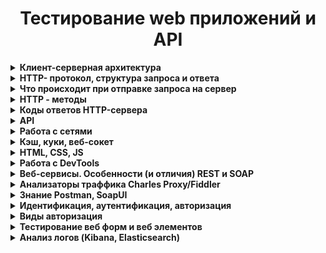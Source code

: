 <h1 align="center">Тестирование web приложений и API</h1>
<details><summary><b>Клиент-серверная архитектура</b></summary></br> 
  
Клиентское приложение формирует запрос и отправляет его на сервер, после чего серверное программное обеспечение обрабатывает данный запрос, формирует ответ и передаёт его обратно клиенту. Протокол описывает, по каким правилам контакт клиента и сервера установлен и действует.  
  
**Как это работает:**  
- Клиент (браузер) отправляют строку запроса (HTTP-запрос), которая создается по определенным правилам, и запрашивает нужную веб-страничку на сервере.  
- Сервер принимает запрос и ищет у себя эту веб-страницу. По результатам этого поиска создается ответ клиенту (HTTP-ответ). Этот ответ тоже оформляется по определенным правилам.  
- Если все прошло успешно и страница найдена, то в этом ответе будет передан код нужной веб-страницы + дополнительная служебная информация.  
- Если произошел какой-то сбой, то будет передан код ошибки и дополнительная служебная информация.  
  
**Архитектура клиент-сервер:**  
 - *Двухуровневая.* Сторонние ресурсы не задействованы. Одна машина обрабатывает поступившие сообщения. В этом случае сервер должен быть высокопроизводительным. Несмотря на эти жесткие требования, архитектура очень надежная. Первый уровень – клиент отправляет запрос. Второй уровень – сервером принимается сообщение, обрабатывается и отправляется ответ.  
 - *Многоуровневая.* Речь идет о любой современной архитектуре СУБД. Принципиальное отличие и особенность: запросом клиента занимаются одновременно несколько серверных устройств. Операции перераспределяются, нагрузка на серверную машину снижена и оптимальная. Единственный минус: низкая надежность по сравнению с предыдущим вариантом.  
  
Преимущества и недостатки архитектуры клиент-сервер:  
  
**Плюсы:**  
 - к клиентским рабочим станциям выдвигают низкие запросы  
 - преимущественно все вычислительные операции выполняются на серверах  
 - гибкая система  
 - реально повысить защиту локальной сети  
  
**Недостатки:**  
 - серверные машины стоят в разы дороже, чем клиентские рабочие станции  
 - обслуживание серверов доверяют только квалифицированным и профессионально подготовленным специалистам  
 - работа клиентских компьютерных устройств остановлена, если в локальной сети «полетело» серверное оборудование  
</details>  

<details><summary><b>HTTP- протокол, структура запроса и ответа</b></summary></br>  
  
**HTTP** – это протокол передачи информации в интернете, который расшифровывается как «протокол передачи гипертекста» (HyperText Transfer Protocol). Например, браузер отправляет единичный запрос на сервер, который в свою очередь обрабатывает его, формирует ответ и делится с браузером этим ответом – ресурсами в виде данных.  
  
Благодаря взаимодействию клиента и сервера в сети можно передавать данные. Изначально HTTP использовался только для гипертекстовых документов, но сейчас он может передавать любую информацию. Гипертекстовые документы также могут содержать гиперcсылки, при нажатии на которые формируется новый http-запрос, в ответе на который может содержаться другой гипертекстовый документ. Таким образом мы перемещаемся по страницам в интернете.  
  
HTTP-запрос состоит из трех элементов:  
1. стартовой строки, которая задает параметры запроса или ответа  
2. заголовка, который описывает сведения о передаче и другую служебную информацию  
3. тело (его не всегда можно встретить в структуре). Обычно в нем как раз лежат передаваемые данные. От заголовка тело отделяется пустой строкой.   
  
Важнейшим элементом структуры запроса является стартовая строка. Благодаря ей сервер понимает, что от него хотят.     
Вот как она устроена: **Метод + URL + HTTP/Версия**  
  
**Метод (иногда его называют HTTP-глаголом)** – описывает, какое именно действие нужно совершить со страницей. Можно придумать самые разные, но стандартных методов девять: GET, HEAD, POST, PUT, DELETE, CONNECT, OPTIONS, TRACE, PATCH. Их функциональность раскрывается в названии, они позволяют получить данные (GET), отправить данные на сервер (POST), удалить (DELETE) или заменить часть (PATCH). Чаще всего используют GET и POST, они нужны для чтения и отправки данных на сервер. Например вы зашли в соцсеть, увидели пост и решили оставить комментарий. Или зашли в интернет-магазин, решили что-то купить и оставили данные карты.  
  
**URL (Uniform Resource Locator)** – единообразный идентификатор ресурса, идентифицирует ресурс и определяет его точное местоположение. Именно с помощью URL записаны ссылки в интернете.  
  
**Версия** показывает, какую версию протокола нужно использовать в ответе сервера.  
  
>GET /wiki/HTTP HTTP/1.1  
>Host: ru.wikipedia.org  
  
HTTP-ответ строится примерно по тому же принципу, что и запрос: **HTTP/Версия + Код состояния + Пояснение**  
  
**Версия** совпадает с **версией** в запросе.  
  
**Код состояния** — три цифры. По коду состояния определяется дальнейшее содержимое сообщения и поведение клиента  
**Пояснение** — текстовое короткое пояснение к коду ответа для пользователя. Никак не влияет на сообщение и является необязательным.  
  
>HTTP/1.1 200 OK  
  
Заголовки HTTP (англ. HTTP Headers) — это строки в HTTP-сообщении, содержащие разделённую двоеточием пару параметр-значение. Заголовки должны отделяться от тела сообщения хотя бы одной пустой строкой.  
  
Примеры заголовков:  
  
>Server: Apache/2.2.11 (Win32) PHP/5.3.0  
>Last-Modified: Sat, 16 Jan 2010 21:16:42 GMT  
>Content-Type: text/plain; charset=windows-1251  
>Content-Language: ru  
  
Тело HTTP-сообщения (message-body), если оно присутствует, используется для передачи тела объекта, связанного с запросом или ответом. Тело сообщения отличается от тела объекта (entity-body) только в том случае, когда применяется кодирование передачи, что указывается полем заголовка Transfer-Encoding.  
  
>message-body = entity-body  
>| <entity-body закодировано согласно  
>Transfer-Encoding>   
  
**Чем отличаются HTTP и HTTPS**  
**HTTPS** – это расширение протокола HTTP, которое обеспечивает защиту передаваемых данных. Для сайта это важный параметр, так как шифрование позволяет ему обезопасить информацию, которую туда вводят люди (пароли, реквизиты кредитных карт), от хакерских атак. HTTP-протокол передает данные в открытую, поэтому их легко перехватить.  
  
HTTPS защищен SSL-сертификатом. Благодаря ему уязвимые данные шифруются сначала на клиенте (браузере, например) в результате чего они становятся похожи на случайный набор символов и только потом отправляются на сервер. Каждый раз при HTTP-запросе шифр меняется, поэтому успеть подобрать ключ и украсть данные довольно трудно.

</details>  

<details><summary><b>Что происходит при отправке запроса на сервер</b></summary></br>   
  
Кратко:  
1. Вычисление IP адреса для указанного url через DNS сервер
2. Отправка браузером GET-запроса на сервер
3. Получение HTTP ответа от сервера
4. Загрузка страницы и всего что ей нужно
5. Формирование DOM-дерева
6. Формирование дерева рендера и сам рендеринг
7. Выполнение скриптов

Подробно:  
  
**Отправляем GET запрос:**
- Вводим url в адресную строку http://google.com
- Посылается запрос в DNS-сервер
- DNS-сервер определит IP адрес данного домена
- Браузер связывается с веб-сервером по этому адресу с портом :80
- Браузер отправляет серверу запрос и заголовки  
- После этого браузер отправляет серверу единичную пустую строку, сигнализируя о том, что содержимое сообщения закончилось.  
  
**Получаем ответ сервера:**
- Сервер отвечает специальным кодом, который обозначает статус запроса и включает ответ следующей формы: 200 OK [заголовки ответа]
- После этого посылается пустая строка
- Затем отправляется оставшийся контент HTML-страницы www.google.com.
- В зависимости от заголовков сервер может закрыть соединение или сохранять его  
  
**Загружаем документ страницы:**  
- Движок рендеринга начинает получать содержимое запрашиваемого документа от сетевого механизма браузера.
- HTML-парсер формирует из разметки DOM-дерево.
- Браузер начинает подгружать внешние ресурсы, связанные со страницей (стили, изображения, скрипты и так далее).
- На этом этапе браузер помечает документ, как интерактивный и начинает разбирать скрипты, находящиеся в «отложенном» состоянии: то есть те из них, что должны быть исполнены после парсинга.
- После этого статус документа устанавливается в состояние «complete» и инициируется событие загрузки («load»).
Отрисовываем страницу:
- Путём перебора DOM-узлов и вычисления для каждого узла значений CSS-стилей создаётся «Дерево рендера» (Render Tree или Frame Tree).
- Происходит сам процесс рендеринга
- После завершения рендеринга, браузер исполняет JavaScript-код
- Скрипты могут потребовать обработки дополнительных сетевых запросов, изменять страницу или её шаблон, что приведёт к повторению этапа рендеринга и отрисовки"
</details>  

<details><summary><b>HTTP - методы</b></summary></br>  
  
**Метод GET** - запрашивает информацию из указанного источника и не влияет на его содержимое. Запрос доступен для кеширования данных и добавления в закладки. Длина запроса ограничена (макс. длина URL - 2048). Примечание: Строка запроса (имя/значение) отправляется в URL.  
  
Запрос:  
*GET /doc.txt HTTP/1.1  
Host: site.com*  
  
Ответ:  
*HTTP/1.1 200 OK  
Content-Type: text/plain; charset=UTF-8  
Title: Заголовок  
Text: Текст*  
  
**Метод POST** - используется для отправки данных, что может оказывать влияние на содержимое ресурса. В отличие от метода GET запросы POST не могут быть кешированы, они не остаются в истории браузера и их нельзя добавить в закладки. Запросы POST не ограничиваются в объеме. Примечание: Отправляемые данные содержатся в теле запроса.
  
Запрос:  
*POST /doc.txt HTTP/1.1  
Host: site.com  
Title=Заголовок  
Text=Текст*  
  
Если файла не было, возвращается ответ:  
*HTTP/1.1 201 Created  
Location: /doc.txt*  
  
Если файл был, возвращается ответ:  
*HTTP/1.1 200 OK  
Content-Type: text/plain; charset=UTF-8  
Добавлен контент в пустой файл «doc.txt»*  
  
**Метод HEAD**  - аналогичен методу GET, однако в ответе сервера содержится только заголовок, без тела. Обычно применяется для того, чтобы проверить, существует ли ресурс по указанному адресу, а также не изменился ли он с момента последнего обращения.  
  
Запрос:  
*HEAD /doc.txt HTTP/1.1  
Host: site.com*  
  
Ответ:  
*HTTP/1.1 200 OK  
Content-Type: text/plain; charset=UTF-8*  
  
**Метод PUT** - загружает содержимое запроса на указанный в запросе URI. Если по заданному URI ресурса нет, то сервер создает его, возвращая статус 201 (Created).  
  
Запрос:  
*PUT /doc.txt HTTP/1.1  
Host: site.com  
Title=Новый заголовок  
Text=Новый текст*  
  
Если файл был, возвращается ответ:  
*HTTP/1.1 200 OK  
Content-Type: text/plain; charset=UTF-8  
Изменен контент в файле «doc.txt»*  
  
Если файла не было, возвращается ответ:  
*HTTP/1.1 201 Created  
Content-Type: text/plain; charset=UTF-8  
Изменен контент в файле «doc.txt»*  
  
**Метод DELETE** - удаляет указанный ресурс.  
  
Запрос:  
*DELETE /doc.txt HTTP/1.1  
Host: site.com*  
  
Ответ:  
*HTTP/1.1 200 OK  
Content-Type: text/plain; charset=UTF-8  
Файл «doc.txt» удален*  
  
**Метод  OPTIONS** - используется для описания параметров коммуникации между клиентом и сервером.  
  
**Метод CONNECT** - преобразует соединение запроса в прозрачный TCP/IP-туннель.  
  
Все HTTP Methods можно разделить на три большие группы:  
**Безопасные** — не меняют данные, можно выполнять их в любой последовательности. К ним относятся GET, HEAD и OPTIONS.  
**Идемпотентные** — при повторном выполнении результаты ожидаемо одинаковые. GET, HEAD, PUT, DELETE, OPTIONS, TRACE.  
**Неидемпотентные** — при повторном выполнении результаты будут отличаться. POST и PATCH.  
</details>  
  
<details><summary><b>Коды ответов HTTP-сервера</b></summary></br>  
  
**Код состояния HTTP** - часть первой строки ответа сервера, который информирует клиента о результате запроса.   
Состоит он из трех цифр, первая из которых указывает на класс состояния. За цифрами идет фраза, которая объясняет причину ответа.  
  
<table>
  <tr>
    <th>Статус кода </th>
    <th>Сообщение</th>
    <th>Описание</th>
  </tr>
  <tr>
    <td colspan="3" align = "center"><b>1xx:  Информация</b></td>
  </tr>
  <tr>
    <td>100</td>
    <td>Continue</td>
    <td>Продолжай. Сервер удовлетворён начальными сведениями о запросе, и клиент может продолжать</td>
  </tr>
  <tr>
    <td>101</td>
    <td>Switching Protocols</td>
    <td>Переключение протоколов. Клиент, пославший запрос, предлагает перейти на более подходящий для указанного ресурса протокол</td>
  </tr>
  <tr>
    <td>103</td>
    <td>Checkpoint</td>
    <td>Контрольная точка. Используется в запросах с возможностью продолжения для возобновления после прерывания запросов POST или PUT</td>
  </tr> 
  <tr>
    <td colspan="3" align = "center"><b>2xx: Успех</b></td>
  </tr>
  <tr>
    <td>200</td>
    <td>OK</td>
    <td>OK — успешный запрос. HTTP запрос успешно обработан</td>
  </tr>   
  <tr>
    <td>201</td>
    <td>Created</td>
    <td>Создано. В результате успешного выполнения запроса был создан новый ресурс</td>
  </tr> 
  <tr>
    <td>202</td>
    <td>Accepted</td>
    <td>Принято. Запрос был принят в обработку, но обработка еще не завершена</td>
  </tr> 
  <tr>
    <td>203</td>
    <td>Non-Authoritative Information</td>
    <td>Не авторитетная информация. Запрос был успешно обработан (аналогично ответу 200), но в этом случае передаваемая информация была взята не из первичного источника (например, из резервной копии или другого сервера) и может быть неактуальной</td>
  </tr>
  <tr>
    <td>204</td>
    <td>No Content</td>
    <td>Нет контента.Запрос был успешно обработан, но не вернул какой-либо контент</td>
  </tr>
  <tr>
    <td>205</td>
    <td>Reset Content</td>
    <td>Сброс контента. Запрос был обработан, но не вернул контент. При этом требуется сброс введенных данных клиентом</td>
  </tr>
  <tr>
    <td>206</td>
    <td>Partial Content</td>
    <td>Часть контента. Сервер успешно обработал только часть запроса</td>
  </tr>
  <tr>
    <td colspan="3" align = "center"><b>3xx: Перенаправление</b></td>
  </tr>  
  <tr>
    <td>300</td>
    <td>Multiple Choices</td>
    <td>Выбор из нескольких вариантов. Сервер передаёт с сообщением список из нескольких возможных вариантов перенаправления альтернатив (максимум 5 вариантов). Клиент может выбрать один из них</td>
  </tr>
  <tr>
    <td>301</td>
    <td>Moved Permanently</td>
    <td>Окончательно перемещено. Страница окончательно перемещена на другой URL</td>
  </tr>
  <tr>
    <td>302</td>
    <td>Found</td>
    <td>Найдено /временно перемещено. Запрашиваемая страница была найдена / временно перенесена на другой URL</td>
  </tr>  
  <tr>
    <td>303</td>
    <td>See Other</td>
    <td>Cмотрите другое. Запрашиваемая страница не найдена по другому URL</td>
  </tr>
  <tr>
    <td>304</td>
    <td>Not Modified</td>
    <td>Без изменений. Запрашиваемый документ не был изменен с момента последнего запроса</td>
  </tr> 
  <tr>
    <td>306</td>
    <td>Switch Proxy</td>
    <td>Использовавшийся раньше код ответа, в настоящий момент зарезервирован</td>
  </tr>  
  <tr>
    <td>307</td>
    <td>Temporary Redirect</td>
    <td>Временный редирект. Запрашиваемый ресурс на короткое время доступен по другому URL</td>
  </tr> 
  <tr>
    <td>308</td>
    <td>Resume Incomplete</td>
    <td>Перемещено навсегда / возобновление после прерывания. Запрашиваемая страница была перенесена на новый URL на постоянной основе (редирект 308 сохраняет HTTP метод, в отличии от 301-го, где возможно его изменение), либо предлагается возобновить прерванный PUT или POST запрос</td>
  </tr>
  <tr>
    <td colspan="3" align = "center"><b>4xx: Ошибки клиента</b></td>
  </tr> 
  <tr>
    <td>400</td>
    <td>Bad Request</td>
    <td>Некорректный запрос. Запрос не может быть обработан, поскольку содержит синтаксическую ошибку</td>
  </tr>
  <tr>
    <td>401</td>
    <td>Unauthorized</td>
    <td>Не авторизован. Запрос обрабатывается, но доступ к запрашиваемому ресурсу не предоставляется, поскольку клиент не авторизован</td>
  </tr> 
  <tr>
    <td>402</td>
    <td>Payment Required</td>
    <td>Не используется. Зарезервирован для использования в будущем</td>
  </tr> 
  <tr>
    <td>403</td>
    <td>Forbidden</td>
    <td>Запрещено. Сервер понял запрос, но он не выполняет его из-за ограничений прав доступа к указанному ресурсу</td>
  </tr>
  <tr>
    <td>404</td>
    <td>Not Found</td>
    <td>Не найдено. Запрашиваемая страница не найдена. Сервер понял запрос, но не нашёл соответствующего ресурса по указанному URL (Самая распространенная ошибка в Интернете, возникает из-за неправильно указанного URL)</td>
  </tr>
  <tr>
    <td>405</td>
    <td>Method Not Allowed</td>
    <td>Mетод не поддерживается. Запрос был сделан методом, который не поддерживается данным ресурсом</td>
  </tr>
  <tr>
    <td>406</td>
    <td>Not Acceptable</td>
    <td>Не принимается. Сервер может сгенерировать только такой ответ, который клиент не принимает. (например, на другом языке)</td>
  </tr>
  <tr>
    <td>407</td>
    <td>Proxy Authentication Required</td>
    <td>Требуется аутентификация прокси. Ответ аналогичен коду 401 за исключением того, что аутентификация производится для прокси-сервера</td>
  </tr>
  <tr>
    <td>408</td>
    <td>Request Timeout</td>
    <td>Время ожидания истекло. Запрос клиента к серверу занял слишком много времени</td>
  </tr>
  <tr>
    <td>409</td>
    <td>Conflict</td>
    <td>Конфликт. Запрос не может быть обработан по причине конфликта с другим запросом или конфигурацией сервера</td>
  </tr>  
  <tr>
    <td>410</td>
    <td>Gone</td>
    <td>Недоступен. Доступный по указанному URL раньше был доступен, но был удалён или недоступен</td>
  </tr>
  <tr>
    <td>411</td>
    <td>Length Required</td>
    <td>Нужна длина. Длина контента не определена, и сервер не принимает запрос без этого. Повторный запрос должен содержать заголовок ""Content-Length""</td>
  </tr>
  <tr>
    <td>412</td>
    <td>Precondition Failed</td>
    <td>Не выполнено предварительное условие. Предварительное условие, указанное в запросе, не было выполнено</td>
  </tr>
  <tr>
    <td>413</td>
    <td>Request Entity Too Large</td>
    <td>Слишком большой запрос. Размер запроса превышает максимальный размер запроса, принимаемого сервером</td>
  </tr>  
  <tr>
    <td>414</td>
    <td>Request-URI Too Long</td>
    <td>Слишком длинный URI. Серверу не удается обработать запрос по причине длинного URI. Такая ошибка может возникнуть, когда клиент пытается передать длинные параметры через метод GET, а не POST</td>
  </tr>
  <tr>
    <td>415</td>
    <td>Unsupported Media Type</td>
    <td>Неподдерживаемый формат. Формат не поддерживается, и сервер не может принять запрос</td>
  </tr>
  <tr>
    <td>416</td>
    <td>Requested Range Not Satisfiable</td>
    <td>Недопустимый диапазон. Диапазон байтов, запрошенный клиентом, находится за пределами ресурса</td>
  </tr>
  <tr>
    <td>417</td>
    <td>Expectation Failed</td>
    <td>Ожидания не оправдались. Сервер не может удовлетворить требования заголовка Expect, так как поле заголовка не соответствует ожиданиям</td>
  </tr>
  <tr>
    <td colspan="3" align = "center"><b>5xx: Ошибки сервера</b></td>
  </tr>
  <tr>
    <td>500</td>
    <td>Internal Server Error</td>
    <td>Внутренняя ошибка сервера. Любая внутренняя ошибка сервера, которую сервер не может конкретизировать</td>
  </tr>
  <tr>
    <td>501</td>
    <td>Not Implemented</td>
    <td>Не реализовано. Сервер не распознает указанного в запросе метода и не может обработать запрос</td>
  </tr>
  <tr>
    <td>502</td>
    <td>Bad Gateway</td>
    <td>Ошибка шлюза. Сервер, выступая в роли шлюза или прокси-сервера, получил недействительное ответное сообщение от вышестоящего сервера</td>
  </tr>
  <tr>
    <td>503</td>
    <td>Service Unavailable</td>
    <td>Сервис недоступен. Сервер не доступен в данный момент (перегружен, отключен, на техническом обслуживании)</td>
  </tr>
  <tr>
    <td>504</td>
    <td>Gateway Timeout</td>
    <td>Время ожидания ответа шлюзом истекло. Сервер, выступая в роли шлюза или прокси-сервера, не получил ответа от вышестоящего сервера в отведенное время</td>
  </tr>
  <tr>
    <td>505</td>
    <td>HTTP Version Not Supported</td>
    <td>Версия HTTP не поддерживается. Версия протокола HTTP, используемая в запросе, не поддерживается сервером</td>
  </tr>
  <tr>
    <td>511</td>
    <td>Network Authentication Required</td>
    <td>ребуется аутентификация. Для получения доступа к сети, клиент должен пройти аутентификацию. Ошибка генерируется сервером-посредником, к примеру, сервером интернет-провайдера, если нужно ввести пароль для получения доступа к сети через платную точку доступа</td>
  </tr>  
</table>  
</details>
 
<details><summary><b>API</b></summary></br>  
  
**API (аббревиатура от Application Programming Interface)** – интерфейс программирования приложений, позволяющий сервисам взаимодействовать, получать доступ и обмениваться данными.  
По сути API выступает в роли посредника между двумя приложениями или сервисами – оно предоставляет решения (классы, функции, структуры), реализованные в одном сервисе, и создает среду для создания нового приложения с применением этих решений.  
Пример *использования API, знакомый большинству интернет-пользователей – регистрация на сайте с помощью аккаунта социальной сети. Благодаря API сайт может подключиться к базе данных социальной сети и получить нужную ему информацию.*   
  
API можно подразделять по типу доступа:  
 - **Внутренние API** - доступны внутренним разработчикам компании и сотрудникам, используются для оптимизации рабочих процессов и снижения затрат  
 - **Партнерские API** - доступны бизнес-партнерам и потребителям продукта или услуги, используются для оптимизации процессов и разработки  
 - **Публичные API**  - доступны всем, используются для создания новых сервисов и популяризации существующего направления  
  
**Плюсы API:**  
 - Самый главный плюс работы с API – это экономия времени при разработке собственных сервисов. Программист получает готовые решения и ему не нужно тратить время на написание кода для функционала, который уже давно реализован  
 - В API могут учитываться нюансы, которые сторонний разработчик может не учесть или просто не знать, API дает приложениям определенную системность и предсказуемость – одна и та же функция с помощью API может быть реализована в разных приложениях так, что будет понятна и знакома всем пользователям  
 - API дает сторонним разработчикам доступ к закрытым сервисам  
  
**Минусы:**  
 - Если в основной сервис вносятся изменения и доработки, в API они могут попасть не сразу  
 - Разработчику доступны готовые решения, как именно они реализованы и как выглядит исходный код, он не знает  
 - API предназначен в первую очередь для общего использования, он может не подойти для создания какого-то особого функционала  
  
**Использование API на практике**  
Самые распространенные способы использования различных API разработчиками и компаниями по всему миру:  
1. Добавление в свои сервисы функционала социальных сетей и мессенджеров, калькуляторов валют, погоды и т.д. Стандартное рабочее решение, которое не требует долгих месяцев программирования  
2. Доступ к популярному сервису или хранилищу данных с соблюдением всех требований безопасности  
3. Внутренние нужды компании, например, разработка мобильного приложения под сайт, с последующей систематизацией всех данных  
  
</details>  
 
<details><summary><b>Работа с сетями</b></summary></br>  
<img width = '500' align ='right' src="https://media.fs.com/images/community/upload/kindEditor/202205/04/osi-and-tcpip-dod-1651635668-kyjUkvqPPo.jpg" />   
  
**Сетевая модель OSI (базовая эталонная модель взаимодействия открытых систем)** — абстрактная сетевая модель для коммуникаций и разработки сетевых протоколов.  
На этапе зарождения компьютерных сетей не было единых стандартов. Каждый разработчик использовал свои наработки, которые не работали с технологиями других. Очевидно, что необходимо было придумывать общее решение. Эту задачу взяла на себя международная организация по стандартизации (ISO — International Organization for Standartization). После изучения и анализа технологий различных разработчиков и вендоров родилась модель OSI, релиз которой состоялся в 1984 году. Модель вобрала в себя и систематизировала все наработки и технические реализации. Проблема ее была только в том, что ее разрабатывали около 7 лет. Пока специалисты спорили, как ее лучше сделать, другие модели модернизировались и набирали обороты. В настоящее время модель OSI не используют. Она применяется только в качестве обучения сетям и на теории объясняет как устроена и работает сеть.  
  
**Сетевая модель OSI**  
 - состоит из 7 уровней  
 - каждый уровень выполняет определенную ему роль и задачи  
 - нельзя перескакивать с уровня на уровень  
 - весь путь должен проходить строго с верхнего на нижний и с нижнего на верхний. Такие процессы получили название инкапсуляция (с верхнего на нижний) и деинкапсуляция (с нижнего на верхний)  
 - на каждом уровне передаваемая информация называется по-разному  
  
**Уровни OSI**  
  
<img width = '700'  align ='center' src="https://learn.trudmore.ru/assets/uploads/2017/08/osi.png" />  
  
**Первый, физический уровень (physical layer, L1)**  
Отвечает за обмен физическими сигналами между физическими устройствами, «железом». Компьютерное железо не понимает, что такое картинка или что на ней изображено, железу картинка понятна только в виде набора нулей и единиц, то есть бит. В данном случае бит является блоком данных протокола, сокращенно PDU (Protocol Data Unit).  
Каждый уровень имеет свои PDU, представляемые в той форме, которая будет понятна на данном уровне и, возможно, на следующем до преобразования. Работа с чистыми данными происходит только на уровнях с пятого по седьмой.  
Устройства физического уровня оперируют битами. Они передаются по проводам (например, через оптоволокно) или без проводов (например, через Bluetooth или IRDA, Wi-Fi, GSM, 4G и так далее).  
  
**Второй уровень, канальный (data link layer, L2)**  
Второй уровень решает проблему адресации при передаче информации. Канальный уровень получает биты и превращает их в кадры (frame, также «фреймы»). Задача здесь — сформировать кадры с адресом отправителя и получателя, после чего отправить их по сети.  
У канального уровня есть два подуровня — это MAC и LLC. MAC (Media Access Control, контроль доступа к среде) отвечает за присвоение физических MAC-адресов, а LLC (Logical Link Control, контроль логической связи) занимается проверкой и исправлением данных, управляет их передачей.  
На втором уровне OSI работают коммутаторы, их задача — передать сформированные кадры от одного устройства к другому, используя в качестве адресов только физические MAC-адреса.  
  
**Третий уровень, сетевой (network layer, L3)**  
На третьем уровне появляется новое понятие — маршрутизация. Для этой задачи были созданы устройства третьего уровня — маршрутизаторы (их еще называют роутерами). Маршрутизаторы получают MAC-адрес от коммутаторов с предыдущего уровня и занимаются построением маршрута от одного устройства к другому с учетом всех потенциальных неполадок в сети.  
На сетевом уровне активно используется протокол ARP (Address Resolution Protocol — протокол определения адреса). С помощью него 64-битные MAC-адреса преобразуются в 32-битные IP-адреса и наоборот, тем самым обеспечивается инкапсуляция и декапсуляция данных.  
  
**Четвертый уровень, транспортный (transport layer, L4)**  
Четвертый уровень — главной задачей является транспортировка пакетов. Естественно, при транспортировке возможны потери, но некоторые типы данных более чувствительны к потерям, чем другие. Например, если в тексте потеряются гласные, то будет сложно понять смысл, а если из видеопотока пропадет пара кадров, то это практически никак не скажется на конечном пользователе. Поэтому, при передаче данных, наиболее чувствительных к потерям на транспортном уровне используется протокол TCP, контролирующий целостность доставленной информации.  
Для мультимедийных файлов небольшие потери не так важны, гораздо критичнее будет задержка. Для передачи таких данных, наиболее чувствительных к задержкам, используется протокол UDP, позволяющий организовать связь без установки соединения.  
При передаче по протоколу TCP, данные делятся на сегменты. Сегмент — это часть пакета. Когда приходит пакет данных, который превышает пропускную способность сети, пакет делится на сегменты допустимого размера. Сегментация пакетов также требуется в ненадежных сетях, когда существует большая вероятность того, что большой пакет будет потерян или отправлен не тому адресату. При передаче данных по протоколу UDP, пакеты данных делятся уже на датаграммы. Датаграмма (datagram) — это тоже часть пакета, но ее нельзя путать с сегментом.  
Первые четыре уровня — специализация сетевых инженеров, но с последними тремя они не так часто сталкиваются, потому что пятым, шестым и седьмым занимаются разработчики.  
  
**Пятый уровень, сеансовый (session layer, L5)**  
Сеансовый уровень отвечает за поддержку сеанса или сессии связи. Пятый уровень оказывает услугу следующему: управляет взаимодействием между приложениями, открывает возможности синхронизации задач, завершения сеанса, обмена информации.  
Службы сеансового уровня зачастую применяются в средах приложений, требующих удаленного вызова процедур, т.е. чтобы запрашивать выполнение действий на удаленных компьютерах или независимых системах на одном устройстве (при наличии нескольких ОС).  
Примером работы пятого уровня может служить видеозвонок по сети. Во время видеосвязи необходимо, чтобы два потока данных (аудио и видео) шли синхронно. Когда к разговору двоих человек прибавится третий — получится уже конференция. Задача пятого уровня — сделать так, чтобы собеседники могли понять, кто сейчас говорит.  
  
**Шестой уровень, представления данных (presentation layer, L6)**  
Шестой уровень занимается тем, что представляет данные (которые все еще являются PDU) в понятном человеку и машине виде. Например, когда одно устройство умеет отображать текст только в кодировке ASCII, а другое только в UTF-8, перевод текста из одной кодировки в другую происходит на шестом уровне.  
Шестой уровень также занимается представлением картинок (в JPEG, GIF и т.д.), а также видео-аудио (в MPEG, QuickTime). Помимо перечисленного, шестой уровень занимается шифрованием данных, когда при передаче их необходимо защитить.  
  
**Седьмой уровень, прикладной (application layer)**  
Прикладной уровень — это то, с чем взаимодействуют пользователи, своего рода графический интерфейс всей модели OSI, с другими он взаимодействует по минимуму.  
Все услуги, получаемые седьмым уровнем от других, используются для доставки данных до пользователя. Протоколам седьмого уровня не требуется обеспечивать маршрутизацию или гарантировать доставку данных, когда об этом уже позаботились предыдущие шесть. Задача седьмого уровня — использовать свои протоколы, чтобы пользователь увидел данные в понятном ему виде.  
Протоколы здесь используют UDP (например, DHCP) или TCP (например, HTTP, HTTPS, SFTP (Simple FTP), DNS). Прикладной уровень является самым верхним по иерархии, но при этом его легче всего объяснить.  

</details>
  
<details><summary><b>Кэш, куки, веб-сокет</b></summary></br> 
  
**Кэшем** называется место на диске или в оперативной памяти, где хранится временная информация. Наиболее распространенный тип кэша — браузерный, он помогает сэкономить трафик и время загрузки страниц (что является важным показателем эффективной работы сайта и положительно сказывается на пользовательском опыте). С помощью технологии кэширования HTML-страниц, изображений и других веб-элементов сайты загружаются значительно быстрее при их повторном посещении. Кэш здесь выступает своеобразным промежуточным буфером. Для отображения веб-страниц браузер обращается к кэшу, а остальное содержимое запрашивает с сервера.  
  
Браузерное кэширование для клиент-серверного приложения схематично можно представить себе так:  
 - Клиент (браузер) отправляет запрос на сервер с целью загрузить определенную веб-страницу  
 - Сервер на своей стороне формирует ответ и возвращает клиенту пакеты данных, содержащих элементы веб-страницы (HTML и CSS файлы, скрипты, мультимедиа и т.д.)  
 - Браузер получает ответ от сервера и отображает страницу, при этом кэшируя некоторые данные  

**Cookie** — это небольшие служебные файлы, которые хранятся на компьютере пользователя. Они содержат данные, относящиеся к пользователю, его предпочтениям и действиям на конкретном сайте: данные для авторизации (логин и пароль), индивидуальные настройки, посещенные страницы, совершенные действия, товары в корзине, дата и время посещения и т.д. Когда пользователь повторно заходит на сайт, браузер отправляет cookie на сервер, чтобы рассказать сайту о предыдущих активностях пользователя. Cookie обладают определенным сроком жизни, по истечении которого они удаляются.  
  
**Зачем нужны cookie?**   
Cookie помогают улучшить пользовательский опыт использования интернет-ресурсов, сделать работу в интернете более комфортной и быстрой.  
Приведем примеры использования:  
 - Аутентификация пользователя: благодаря cookie пользователям не приходится при каждом посещении сайта заново вводить логин и пароль. Нагрузка на сервер несколько снижается (поскольку данные подтягиваются не напрямую с сервера)  
 - Покупки в интернет-магазинах: cookie позволяют запоминать выбранные товары, так, что они сохраняются в корзине, даже если закрыть сайт/приложение  
 - Персональные предпочтения и настройки пользователя: сохранение этих данных помогают не настраивать заново при каждом посещении регион, язык, стиль оформления и т.д.   
В соответствии с Общим регламентом по защите данных (GDPR) веб-сайты должны оповещать пользователей об использовании файлов cookie, как они и делают с помощью всплывающих окон. Отказаться от использования можно (если такая возможность предоставляется), по правилам GDPR доступ к сервису при этом не будет запрещен или ограничен. Однако надо помнить, что в этом случае пользоваться, например, интернет-магазином станет неудобно. 
  
**Разница между куки и кэш**  
 - Cookie хранят данные, относящиеся к пользователю, его предпочтениям, настройкам и действиям на веб-страницах и используются для более комфортного использования интернет-ресурсов. Кэш хранит некоторое содержимое веб-сайта и используется для ускорения доступа к данным, снижения нагрузки на сервер, более быстрой загрузки сайта. 
 - Cookie-файлы весят обычно немного, поскольку представляют собой текстовые документы, в то время как кэш может занимать много места.  
 - Cookie обычно удаляются по истечению срока действия, в то время как кэш хранится на устройстве до тех пор, пока пользователь вручную его не очистит.  
  
**Веб-сокеты (Web Sockets)** — это передовая технология, которая позволяет создавать интерактивное соединение между клиентом (браузером) и сервером для обмена сообщениями в режиме реального времени. Веб-сокеты, в отличие от HTTP, позволяют работать с двунаправленным потоком данных, что делает эту технологию совершенно уникальной.  
  
**WebSocket** особенно хорош для сервисов, которые нуждаются в постоянном обмене данными, например онлайн игры, торговые площадки, чат-приложения, работающие в реальном времени, и т.д.
</details>
  
<details><summary><b>HTML, CSS, JS</b></summary></br> 
   
**HTML** отображает язык разметки гипертекста. «Язык разметки» означает, что HTML использует теги для идентификации различных типов контента и целей, которые каждый преследует на веб-странице.

Для разметки используются **HTML-теги**, также известные как «элементы». Они имеют довольно интуитивные типы: заголовки, теги абзацев, теги изображений и т. д. 
Каждая веб-страница состоит из нескольких тегов HTML, обозначающих определенный тип контента на странице. Каждый тип содержимого на странице «обернут», т. е. окружен тегами. Например, слова, которые вы сейчас читаете, являются частью абзаца. Если кодировать эту страницу с нуля, этот абзац начался бы с тега абзаца открытия: &lt;p&gt;. Часть «тега» обозначается открытыми скобками, а буква «p» сообщает компьютеру, что мы открываем абзац вместо какого-либо другого типа содержимого.  
  
После того, как тег был открыт, все следующее содержимое считается частью этого тега, пока вы не закроете его. Когда абзац заканчивается, нужно ставить тег заключительного абзаца: &lt;/ p&gt;. Обратите внимание, что закрывающие теги выглядят точно так же, как открывающие теги, за исключением того, что после левой угловой скобки есть косая черта. Вот пример:  
  
*&lt;p&gt; Это абзац. &lt;/ p&gt;*
  
Используя HTML, вы можете добавлять заголовки, форматировать абзацы, разрывы строк, создавать списки, выделять текст, создавать специальные символы, вставлять изображения, создавать ссылки, создавать таблицы, управлять некоторым стилем и многое другое.  
  
**CSS** - это каскадные таблицы стилей. Этот язык разметки определяет, как HTML-элементы веб-сайта должны отображаться на интерфейсе страницы.  
Если HTML - это гипсокартон, CSS - это краска.  
  
В то время как HTML является основной структурой сайта, CSS - это то, что дает всему вашему сайту стиль. Цвета, интересные шрифты и фоновые изображения – все это заслуга CSS. Этот язык влияет на все настроение веб-страницы, что делает его невероятно мощным инструментом и важным навыком для веб-разработчиков. Он также позволяет веб-сайтам адаптироваться к различным размерам экрана и типам устройств.  
  
**JavaScript** - это логический язык программирования, который можно использовать для изменения содержимого веб-сайта и заставить его вести себя по-разному в ответ на действия пользователя. Общее использование JavaScript включает в себя окна подтверждения, призывы к действию и добавление новых идентификаторов к существующей информации. Короче говоря, JavaScript - это язык программирования, который позволяет веб-разработчикам создавать интерактивные сайты с динамичными элементами.  
 - Всплывающие окна  
Одним из примеров JavaScript в действии являются окна, которые появляются на вашем экране. Подумайте, как в последний раз, когда вы ввели свою информацию в онлайн-форму, и появилось окно с подтверждением, попросив вас нажать «ОК» или «Отменить», чтобы продолжить. Это стало возможным благодаря JavaScript - в коде вы найдете инструкцию if else, которая говорит компьютеру делать что-то одно, если пользователь нажимает «ОК», и другое дело, если пользователь нажимает «Отмена».  
 - Призыв к действию  
Другим примером JavaScript является призыв к действию (CTA), подобно тем, которые помещаются в сообщения в блоге, которые появляются в нижней правой части экрана. Вот как это выглядит:  
 - Сохранение новой информации  
JavaScript особенно полезен для назначения новых идентификаторов существующим элементам веб-сайта в соответствии с решениями, которые пользователь делает во время посещения страницы. Предположим, вы создаете целевую страницу с формой, которую хотите генерировать, путем сбора информации о посетителе сайта. Возможно, у вас есть «строка» JavaScript, предназначенная для имени пользователя. Эта строка может выглядеть примерно так:  
`function updateFirstname() {`  
`let firstname = prompt('First Name');`  
`}`
  
Затем, после того как посетитель веб-сайта вводит свое имя и любую другую информацию, требуемую на целевой странице и представляет форму, это действие обновляет идентификацию первоначально неопределенного элемента «firstname» в вашем коде.  
 - Безопасность, игры и спецэффекты  
Другие варианты использования JavaScript: создание паролей безопасности, формы проверки, интерактивные игры, анимации и спецэффекты. Он также используется для создания мобильных приложений и создания серверных приложений. Вы можете добавить JavaScript в HTML-документ, добавив эти «скрипты» или фрагменты кода JavaScript в заголовок или тело вашего документа. Программировать – достаточно непросто, но как только вы изучите основы, будет легче освоить более продвинутые языки программирования.  
  
<b>Справочники:</b>
  
<a href="https://www.w3schools.com/html/"><img height = 50 src="https://img.shields.io/badge/-html-05122A?style=for-the-badge&logo=HTML5&logoColor=1572B6" /> </a>
<a href="https://www.w3schools.com/css/"><img height = 50 src= "https://img.shields.io/badge/CSS3-1572B6?style=for-the-badge&logo=css3&logoColor=white" /> </a>
<a href="https://www.w3schools.com/js/" target="_blank"><img height = 50 src="https://img.shields.io/badge/javascript%20-%23323330.svg?&style=for-the-badge&logo=javascript&logoColor=%23F7DF1E" /> </a> 
  
</details>
<details><summary><b>Работа с DevTools</b></summary></br> 
  
**Chrome DevTools** — это набор инструментов, встроенных в браузер Google Chrome, для создания и отладки сайтов. С их помощью можно просматривать исходный код сайта, отлаживать работу frontend: HTML, CSS и JavaScript. Также DevTools позволяет проверять сетевой трафик, быстродействие сайта и многое другое.  
  
**Как начать работу с DevTools**  
Инструмент используют инженеры по тестированию, веб-разработчики и другие специалисты. Открыть DevTools из браузера Google Chrome можно тремя способами:  
 - Сочетанием горячих клавиш: для Windows и Linux Ctrl + Shift + I, для macOS cmd + Shift + I  
 - В контекстном меню: на странице в любом месте кликнуть правой кнопкой мыши и выбрать «Просмотреть код». Главное — не путать с «Просмотр кода страницы», эта опция покажет исходный код вне DevTools.  
 - Через меню браузера: в правом верхнем углу нажать на три точки, в меню выбрать раздел «Дополнительные инструменты» и далее «Инструменты разработчика».  
  
**Какие вкладки есть в DevTools**    
<img height = '400' src="https://blog.skillfactory.ru/wp-content/uploads/2021/11/2-3.png" />  
**Elements.** Здесь отображается весь HTML- и CSS-код открытой страницы. На данной вкладке можно просмотреть и внести исправления в файлы CSS и JavaScript, изменить элементы DOM (программного интерфейса (API) для HTML- и XML-документов). Отредактировать HTML-элементы на странице, открытой в браузере, можно, кликнув по нужному элементу правой кнопкой мыши и выбрав пункт Edit as HTML. Изменения можно наблюдать в режиме реального времени. Манипуляции отображаются только в браузере и не видны другим пользователям. Для того чтобы применить исправленное, необходимо поработать с соответствующими файлами на веб-сервере.  
  
<img height = '400' src="https://blog.skillfactory.ru/wp-content/uploads/2021/11/3-4.png" />   
  
**Console.** Консоль позволяет смотреть вывод JavaScript, а также исполнять свой код для тестирования и отладки страницы. Если на открытой странице не подгрузились какие-либо данные, например стили, шрифты или картинки, здесь отобразятся соответствующие ошибки с подробным описанием. Также в консоль можно ввести команду на языке JavaScript, и она выполнится.  
Вкладка Console отображает все ошибки при загрузке страницы  
  
<img height = '400' src="https://blog.skillfactory.ru/wp-content/uploads/2021/11/4-4.png" />   
    
**Sources.** Вкладка отображает загруженные файлы из всех источников, к которым обращался сайт. В большей степени она используется при отладке кода, позволяет увидеть все файлы и просмотреть их содержимое. Sources можно использовать в качестве полноценного редактора кода, получив доступ к локальным файлам через Workspaces.  
  
<img height = '400' src="https://blog.skillfactory.ru/wp-content/uploads/2021/11/5-3.png" />   
      
**Network.** На вкладке отображаются сетевые запросы, который делает сайт. Как правило, ее используют при оптимизации скорости загрузки страницы, а также для мониторинга выполняемых запросов. Запросы к данным представлены в виде таблицы. Сверху расположены инструменты: очистка таблицы, включение и отключение записи запросов и другие. Под таблицей можно увидеть количество запросов, общее время загрузки всех данных, время загрузки DOM и ресурсов, участвующих в отображении текущей страницы.  
  
<img height = '400' src="https://blog.skillfactory.ru/wp-content/uploads/2021/11/7-3.png" />   
        
**Performances.** Вкладка отображает нагрузку, которую создает сайт на компьютер пользователя. Здесь можно увидеть показатели FPS, загрузки CPU и сетевые запросы, необходимые данные и инструменты для повышения производительности страницы. На панели есть таймлайн использования сети, выполнения JavaScript и загрузки памяти. После первого построения таймлайнов можно найти данные о всем жизненном цикле страницы и выполнении кода.  
Также можно посмотреть время исполнения отдельных частей кода и выбрать конкретный период на шкале, чтобы увидеть, какие процессы происходили в этот интервал. Все это позволяет проанализировать каждое событие, которое происходило в момент загрузки или во время взаимодействия с пользователем.  
  
<img height = '400' src="https://blog.skillfactory.ru/wp-content/uploads/2021/11/6-3.png" />   
  
**Memory.** Здесь расположено несколько инструментов, которые помогают отслеживать, какую нагрузку на систему оказывает выполнение кода:  
 - **Heap Snapshot.** С помощью него можно посмотреть, как распределяется память между объектами JavaScript и связанными с ними элементами DOM.  
 - **Allocation instrumentation on timeline.** Этот инструмент используется для устранения утечек памяти. Он показывает, как распределяется память между переменными в коде.  
 - **Allocation sampling.** Профайлер записывает, как распределяется память на отдельные функции JavaScript.  
  
<img height = '400' src="https://blog.skillfactory.ru/wp-content/uploads/2021/11/8-3.png" />   
  
**Application.** Панель, где можно быстро очистить хранилище и кэш, а также управлять базами данных.  
  
<img height = '400' src="https://blog.skillfactory.ru/wp-content/uploads/2021/11/9-3.png" />   
  
**Security.** Отвечает за надежность ресурса. Здесь можно получить информацию о данных протокола и сертификата безопасности, если они есть. Также, если источник небезопасный, узнать, какие именно запросы не защищены. Поэтому этот инструмент, как правило, используется для решения проблем со смешанным контентом и другими подобными задачами.  
  
<img height = '400' src="https://blog.skillfactory.ru/wp-content/uploads/2021/11/10-3.png" />   
  
**Lighthouse.** На этой вкладке можно проверить производительность сайта.  
 1. **Performance.** Позволяет узнать скорость загрузки сайта. Итоговый показатель зависит от времени загрузки интерактивных элементов, шрифтов и прочего контента, а также от времени блокировки и отрисовки стилей.  
 2. **Progressive Web App.** Позволяет проверить, регистрирует ли сайт Service Workers, возможна ли работа сайта офлайн, а также возвращает ошибку 200.
 3. **Best Practices.** Помогает проверить безопасность сайта и узнать, применяются ли современные стандарты веб-разработки. На показатель влияет использование устаревших API, HTTPS, корректность кодировки и многое другое.  
 4. **Accessibility.** Позволяет узнать, насколько удобен сайт, как воспринимается контент и можно ли управлять интерфейсом и передвигаться по сайту без мыши.
 5. **SEO.** Позволяет понять, насколько соблюдаются рекомендации Google по оптимизации сайта. На показатель влияют использование метатегов, наличие alt у изображений, адаптивная верстка и пр.  
</details>
<details><summary><b>Веб-сервисы. Особенности (и отличия) REST и SOAP</b></summary></br> 
  
**Веб-сервисы (или веб-службы)** — это технология, позволяющая системам обмениваться данными друг с другом через сетевое подключение. Обычно веб-сервисы работают поверх протокола HTTP или протокола более высокого уровня. Веб-сервис — просто адрес, ссылка, обращение к которому позволяет получить данные или выполнить действие.  
  
Главное отличие веб-сервиса от других способов передачи данных: стандартизированность. Приняв решение использовать веб-сервисы, можно сразу переходить к структуре данных и доступным функциям. Например, В SOAP (как более строгом протоколе), уже решён вопрос уведомления об ошибках.  
  
Самые известные способы реализации веб-сервисов:  
 - XML-RPC (XML Remote Procedure Call) — протокол удаленного вызова процедур с использованием XML. Прародитель SOAP. Предельно прост в реализации  
 - SOAP (Simple Object Access Protocol) — стандартный протокол по версии W3C. Четко структурирован и задокументирован  
 - JSON-RPC (JSON Remote Procedure Call) — более современный аналог XML-RPC. Основное отличие — данные передаются в формате JSON  
 - REST (Representational State Transfer) — архитектурный стиль взаимодействия компьютерных систем в сети основанный на методах протокола HTTP  
 - специализированные протоколы для конкретного вида задач, такие как GraphQL  
 - менее распространенный, но более эффективный gRPC, передающий данные в бинарном виде и использующий HTTP/2 в качестве транспорта  
  
**REST** — это архитектурный стиль.  
Специфика REST — использование HTTP в качестве транспортного протокола. Он подразумевает наилучшее использование функций, предоставляемых HTTP — методы запросов, заголовки запросов, ответы, заголовки ответов и т. д.  
  
**Преимущества:**
 - простота реализации  
 - экономичность в плане ресурсов  
 - не требует программных надстроек (json_decode есть почти в каждом языке)  
  
**Недостатки:**
 - отсутствие спецификации  
 - неоднозначность методов управления данными  
<img width = '700' src="https://www.intervolga.ru/upload/medialibrary/fe6/fe6bf6d5c55ceeb7705b185e5ed02b4c.png" />
  
**Где REST лучше использовать и почему:**  
1. В сервисах, которые будут использоваться из javascript. Тут и говорить нечего, javascript хорошо работает с json, поэтому именно его и надо предоставлять  
2. В сервисах, которые будут использоваться из языков, в которых нет возможности сгенерировать прокси клиента. Это Objective-C, например. Не нужно парсить вручную SOAP-конверт, это незачем  
3. Когда существуют очень высокие требования к производительности. Это, как правило, очень интенсивно используемые API, вроде Twitter API или Google API  
  
**SOAP** — это формат обмена сообщениями. 
  
**Преимущества:**
 - отраслевой стандарт по версии W3C  
 - наличие строгой спецификации  
 - широкая поддержка в продуктах Microsoft  
 - однозначность  
   
**Недостатки:**  
 - сложность реализации  
 - сложность / ресурсоемкость парсинга XML-данных  
  
Специфика SOAP — это формат обмена данными. С SOAP это всегда SOAP-XML, который представляет собой XML, включающий:  
— *Envelope (конверт)* – корневой элемент, который определяет сообщение и пространство имен, использованное в документе  
— *Header (заголовок)* – содержит атрибуты сообщения, например: информация о безопасности или о сетевой маршрутизации  
— *Body (тело)* – содержит сообщение, которым обмениваются приложения  
— *Fault* – необязательный элемент, который предоставляет информацию об ошибках, которые произошли при обработке сообщений. И запрос, и ответ должны соответствовать структуре SOAP  
 <img width = '700' src="https://www.intervolga.ru/upload/medialibrary/20f/20f87aba3e6cd7ba538301283daee271.png" />
  
SOAP – это целое семейство протоколов и стандартов, откуда напрямую вытекает, что это более тяжеловесный и сложный вариант с точки зрения машинной обработки. Поэтому REST работает быстрее.  
  
**Формат обмена сообщениями**  
 - В SOAP используете формат SOAP XML для запросов и ответов.  
 - В REST такого фиксированного формата нет. Вы можете обмениваться сообщениями на основе XML, JSON или любого другого удобного формата. JSON является самым популярным среди используемых форматов.  
  
**Определения услуг**  
 - SOAP использует WSDL (Web Services Description Language) — язык описания веб-сервисов и доступа к ним, основанный на языке XML.  
 - REST не имеет стандартного языка определения сервиса. Несмотря на то, что WADL был одним из первых предложенных стандартов, он не очень популярен. Более популярно использование Swagger или Open API.  
  
**Простота реализации**  
RESTFful веб-сервисы, как правило, гораздо проще реализовать, чем веб-сервисы на основе SOAP.  
REST обычно использует JSON, который легче анализировать и обрабатывать. В дополнение к этому, REST не требует наличия определения службы для предоставления веб-службы.  
Однако в случае SOAP вам необходимо определить свой сервис с использованием WSDL, и при обработке и анализе сообщений SOAP-XML возникают большие накладные расходы.  
  
**«REST vs SOAP» можно перефразировать в «Простота vs Стандарты»**  
  
Пример: *букмекерская контора заказала сервис для работы с футбольной статистикой. Пользовательский функционал – получить список матчей, получить детали о матче. Для редакторов – редактировать (Create, Edit, Delete) список матчей, редактировать детали матча. Для такой задачи однозначно надо выбирать подход REST и получать бенефиты от его простоты и естественности во взаимодействии с HTTP. Не нужны нам здесь SOAP-конверты, SOAP-главпочтамты и SOAP-авиапочта, которая может использовать любую марку самолета.*  
  
Теперь пример посложнее: *та же букмекерская контора захотела API для ставок на live матчи. Эта процедура включает в себя многочисленные проверки, например, продолжает ли ставка быть актуальной, не изменился ли коэффициент, не превышена ли максимальная сумма ставки для маркета. После этого происходит денежная транзакция, результаты которой записываются в основную и в резервные базы данных. Лишь после этого клиенту приходит ответ об успешности операции. Здесь явно прослеживается ориентация на операции, имеются повышенные требования к безопасности и устойчивости приложения, поэтому целесообразно использовать SOAP.*  
</details>
<details><summary><b>Анализаторы траффика Charles Proxy/Fiddler</b></summary>  
<h3><a href="https://www.charlesproxy.com/download/">Charles</a></h3>  
  
**Плюсы**  
  
 - **Кроссплатформенность.** Есть версии на Mac OS, Windows и Linux. Это очевидное преимущество, если каждый из ваших коллег выбрал себе рабочую ОС по душе, и нужен общий инструмент для тестирования.  
 - **Удобная панель инструментов** с такими функциями как очищение сессии, редактирование и перевыполнение запроса, остановкой перехвата трафика и другими.  
 - **Классификация запросов по хостам.** У сниффера есть экраны Structure и Sequence. На экране Sequence перехваченные запросы отображаются последовательно, а на экране Structure еще и с группировкой по хостам. Для удобства можно настроить фокус на определенный хост. Тогда остальные запросы попадут в группу Other hosts. Этот вариант подойдет, если вы тестируете небольшую группу запросов к одному хосту, а остальные в текущий момент не важны.  
 - **Возможность экспортировать настройки.** Например, можно попросить коллегу экспортировать настройки Charles и загрузить их себе, чтобы не настраивать все опции вручную. Настройки экспортируются в формате xml.  
 - **Возможность просматривать несколько сессий в соседних закладках.** Здесь под «сессией» я подразумеваю один сеанс перехвата трафика. Например, вы воспроизводите сложный баг, и вам нужно повторить его дважды, чтобы сравнить траффик. Тогда можете использовать для каждого повтора отдельную сессию, а затем переключаться между ними.  
 - **Современный интерфейс.** В отличие от Fiddler Classic, у которого интерфейс напоминает десктопные приложения из 2000-х, Charles выглядит актуальнее.  
  
**Минусы**
  
 - **Нет возможности наложить таймаут на запрос.** При тестировании часто требуется проверить, как поведет себя конкретный запрос при задержке ответа и нестабильном интернете. К сожалению, Charles позволяет создать такую задержку только для хоста. Настройка влияет на все запросы указанного хоста, а их может быть очень и очень много. Найти настройку можно так: Proxy — Trottle Settings.  
 - **Нет возможности экспортировать сессию в формате txt или json.** Теперь под «сессией» я подразумеваю запрос и ответ вместе, одним файлом. Charles предлагает форматы chls, csv, trace, har и другие.  
 - **Документация без скриншотов и видео.** У этого сниффера есть документация на официальном сайте, и она целиком состоит из текста. На мой взгляд, документация платного инструмента должна быть как минимум дополнена поясняющими скриншотами, а еще лучше видео.  
 - **Это платный инструмент.** В отличие от Fiddler Classic, у Charles бесплатный только триальный период в 30 дней. Однако, этот минус сомнительный, т.к. хороший инструмент и должен быть платным.  
  
<h3><a href="https://www.telerik.com/fiddler/fiddler-classic">Fiddler Classic</a></h3>   
  
**Плюсы**
  
 - **Удобная подмена ответов.** Чтобы подменить ответ, в Fiddler Classic достаточно перетащить запрос на закладку AutoResponder. Далее можно выбрать вариант ответа в Rule Editor или нажать Edit Response и дать волю фантазии.  
 - **Много функций вынесены на панель инструментов.** На мой взгляд, панель инструментов Fiddler Classic менее удобная, чем у Charles, но разработчики постарались вынести на нее большое количество опций.  
 - **Возможность цветового выделения запросов.** Для наглядности, можно выделить запрос другим цветом. В Charles я не нашла подобной функции.  
 - **Бесплатный инструмент.** Из трех инструментов, которые я сравниваю, только Fiddler Classic абсолютно бесплатно можно скачать с официального сайта.  
 - **Два способа редактирования запросов.** В Fiddler и Charles есть аналогичные способы редактирования запросов.  
 - **Документация.** Просто почитайте ее на официальном сайте.  
  
**Минусы**
  
 - **Только под Windows.** Для других ОС на официальном сайте Fiddler предлагается скачать Fiddler Everywhere.  
 - **Устаревший дизайн интерфейса.** 
 - **Редактирование ответа только в текстовом формате.** В AutoResponder есть встроенный редактор ответа. Если ответ содержит множество вложенных структур и полей, то читать его в текстовом виде крайне неудобно, а редактирование в формате json отсутствует. Также нет поиска по тексту в редакторе, поэтому быстро найти нужное поле не получится. Однако, выход есть — можно использовать отдельный текстовый файл для подмены ответа.  
  
</details>
<details><summary><b>Знание Postman, SoapUI</b></summary></br> 

</details>
<details><summary><b>Идентификация, аутентификация, авторизация</b></summary></br> 
  
**Идентификация** — это процедура распознавания субъекта по его идентификатору (проще говоря, это определение имени, логина или номера)    
Идентификация выполняется при попытке войти в какую-либо систему (например, в операционную систему или в сервис электронной почты)  
  
**Аутентификация** – это процедура проверки подлинности (пользователя проверяют с помощью пароля, письмо проверяют по электронной подписи и т.д.)  
Чтобы определить чью-то подлинность, можно воспользоваться тремя факторами:  
 - Пароль – то, что мы знаем (слово, PIN-код, код для замка, графический ключ)
 - Устройство – то, что мы имеем (пластиковая карта, ключ от замка, USB-ключ)
 - Биометрика – то, что является частью нас (отпечаток пальца, портрет, сетчатка глаза)

    + **Многофакторная аутентификация**  
Представляет собой метод, при котором пользователю для доступа к учетной записи или подтверждения операции с денежными средствами необходимо двумя различными факторами доказать, что именно он владелец учетной записи или что именно он осуществляет вход.  
Среди видов многофакторной аутентификации наиболее распространена двухфакторная аутентификация (2FA — 2-factor authentication) – метод, при котором пользователю для получения доступа необходимо предоставить два разных типа аутентификационных данных, например, что-то известное только пользователю (пароль) и что-то присущее только пользователю (отпечаток пальца).
  
    + **Однофакторная двухэтапная аутентификация**  
Благодаря тому, что смартфоны стали неотъемлемой частью нашей жизни, именно они стали одним из способов подтверждения личности пользователя. Они являются токенами для доступа к различным ресурсам. В этом случае одноразовый пароль генерируется или с помощью специального приложения, или приходит по SMS – это максимально простой для пользователя метод.  
<img width = '800' src="https://safe-surf.ru/upload/medialibrary/813/autent.png" />  
    
**Авторизация** – это предоставление доступа к какому-либо ресурсу  
    
Пример: *пользователь хочет войти в свой аккаунт Google (Google подходит лучше всего, потому что там процедура входа явным образом разбита на несколько простейших этапов)*   
 - Сачала система запрашивает логин, пользователь его указывает, система распознает его как существующий — это **идентификация**. После этого Google просит ввести пароль, пользователь его вводит, и система соглашается, что пользователь действительно настоящий, ведь пароль совпал, — это **аутентификация**  
 - Возможно, Google дополнительно спросит еще и одноразовый код из SMS или приложения. Если пользователь и его правильно введет, то система окончательно согласится с тем, что он настоящий владелец аккаунта, — это **двухфакторная аутентификация**  
 - После этого система предоставит пользователю право читать письма в его почтовом ящике и все остальное — это **авторизация**  
  
</details>
<details><summary><b>Виды авторизация</b></summary></br> 
  
**Виды режимов авторизации**  
Для удобства пользователей, для использования имеющейся в наличии аппаратуры и для обеспечения выполнения требований безопасности, созданы различные виды режимов авторизации. Часто используется комбинация нескольких таких режимов. Различают такие их типы:  
 - по способу доступа: онлайн и офлайн  
 - по методу разграничения прав: дискреционное, мандатное, на основе ролей, контекста или решетки  
 - по типу кода: логин-пароль, биометрическая, электронный ключ, IP-адрес, динамический пароль, уникальный предмет (пропуск. карта)  
 - по количеству проверок: одно- и многоступенчатая  
  
Существует несколько моделей авторизации. Три основные — ролевая, избирательная и мандатная.  
  
1. **Ролевая модель.** Администратор назначает пользователю одну или несколько ролей, а уже им выдает разрешения и привилегии. Эта модель применяется во многих прикладных программах и операционных системах. 
Например, все пользователи с ролью «Кассир» имеют доступ к кассовым операциям в бухгалтерской системе, а пользователи с ролью «Товаровед» — нет, зато у них есть доступ к складским операциям, при этом обе роли имеют доступ к общей ленте новостей.  
  
2. **Избирательная модель.** Права доступа к конкретному объекту выдают конкретному пользователю. При этом право определять уровень доступа имеет либо владелец конкретного объекта (например, его создатель), либо суперпользователь (по сути, владелец всех объектов в системе). Кроме того, пользователь, обладающий определенным уровнем доступа, может передавать назначенные ему права другим.  
Например, пользователь А, создав текстовый файл, может назначить пользователю Б права на чтение этого файла, а пользователю В — права на его чтение и изменение. При этом пользователи Б и В могут передать свои права пользователю Г.  
Избирательная модель применяется в некоторых операционных системах, например в семействах Windows NT (в том числе в Windows 10) и Unix. По этой же модели предоставляется доступ, скажем, к документам на диске Google.  
  
3. **Мандатная модель.** Администратор назначает каждому элементу системы определенный уровень конфиденциальности. Пользователи получают уровень доступа, определяющий, с какими объектами они могут работать. Обычно такая модель является иерархической, то есть высокий уровень доступа включает в себя права на работу и со всеми младшими уровнями. Мандатная модель авторизации применяется в системах, ориентированных на безопасность, и чаще всего она используется для организации доступа к гостайне и в силовых ведомствах.  
Например, в организации может быть пять уровней доступа. Пользователь, имеющий доступ к файлам 3-го уровня, может также открывать файлы 1-го и 2-го уровня, но не может работать с файлами 4-го и 5-го уровня.  
 
</details>
<details><summary><b>Тестирование веб форм и веб элементов</b></summary></br> 

</details> 
<details><summary><b>Анализ логов (Kibana, Elasticsearch)</b></summary></br> 

</details>

